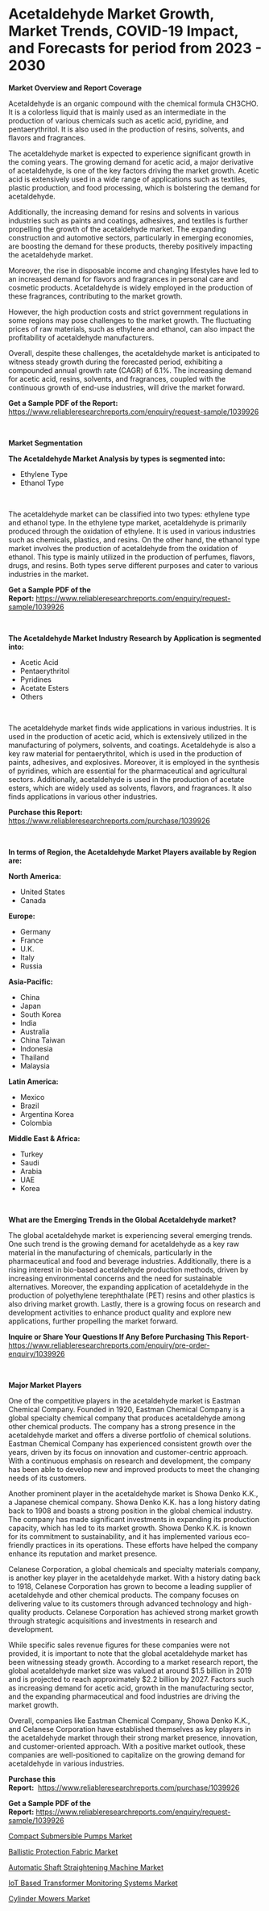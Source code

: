 <p><h1>Acetaldehyde Market Growth, Market Trends, COVID-19 Impact, and Forecasts for period from 2023 - 2030</h1></p><p><strong>Market Overview and Report Coverage</strong></p>
<p><p>Acetaldehyde is an organic compound with the chemical formula CH3CHO. It is a colorless liquid that is mainly used as an intermediate in the production of various chemicals such as acetic acid, pyridine, and pentaerythritol. It is also used in the production of resins, solvents, and flavors and fragrances.</p><p>The acetaldehyde market is expected to experience significant growth in the coming years. The growing demand for acetic acid, a major derivative of acetaldehyde, is one of the key factors driving the market growth. Acetic acid is extensively used in a wide range of applications such as textiles, plastic production, and food processing, which is bolstering the demand for acetaldehyde.</p><p>Additionally, the increasing demand for resins and solvents in various industries such as paints and coatings, adhesives, and textiles is further propelling the growth of the acetaldehyde market. The expanding construction and automotive sectors, particularly in emerging economies, are boosting the demand for these products, thereby positively impacting the acetaldehyde market.</p><p>Moreover, the rise in disposable income and changing lifestyles have led to an increased demand for flavors and fragrances in personal care and cosmetic products. Acetaldehyde is widely employed in the production of these fragrances, contributing to the market growth.</p><p>However, the high production costs and strict government regulations in some regions may pose challenges to the market growth. The fluctuating prices of raw materials, such as ethylene and ethanol, can also impact the profitability of acetaldehyde manufacturers.</p><p>Overall, despite these challenges, the acetaldehyde market is anticipated to witness steady growth during the forecasted period, exhibiting a compounded annual growth rate (CAGR) of 6.1%. The increasing demand for acetic acid, resins, solvents, and fragrances, coupled with the continuous growth of end-use industries, will drive the market forward.</p></p>
<p><strong>Get a Sample PDF of the Report:</strong> <a href="https://www.reliableresearchreports.com/enquiry/request-sample/1039926">https://www.reliableresearchreports.com/enquiry/request-sample/1039926</a></p>
<p>&nbsp;</p>
<p><strong>Market Segmentation</strong></p>
<p><strong>The Acetaldehyde Market Analysis by types is segmented into:</strong></p>
<p><ul><li>Ethylene Type</li><li>Ethanol Type</li></ul></p>
<p>&nbsp;</p>
<p><p>The acetaldehyde market can be classified into two types: ethylene type and ethanol type. In the ethylene type market, acetaldehyde is primarily produced through the oxidation of ethylene. It is used in various industries such as chemicals, plastics, and resins. On the other hand, the ethanol type market involves the production of acetaldehyde from the oxidation of ethanol. This type is mainly utilized in the production of perfumes, flavors, drugs, and resins. Both types serve different purposes and cater to various industries in the market.</p></p>
<p><strong>Get a Sample PDF of the Report:</strong>&nbsp;<a href="https://www.reliableresearchreports.com/enquiry/request-sample/1039926">https://www.reliableresearchreports.com/enquiry/request-sample/1039926</a></p>
<p>&nbsp;</p>
<p><strong>The Acetaldehyde Market Industry Research by Application is segmented into:</strong></p>
<p><ul><li>Acetic Acid</li><li>Pentaerythritol</li><li>Pyridines</li><li>Acetate Esters</li><li>Others</li></ul></p>
<p>&nbsp;</p>
<p><p>The acetaldehyde market finds wide applications in various industries. It is used in the production of acetic acid, which is extensively utilized in the manufacturing of polymers, solvents, and coatings. Acetaldehyde is also a key raw material for pentaerythritol, which is used in the production of paints, adhesives, and explosives. Moreover, it is employed in the synthesis of pyridines, which are essential for the pharmaceutical and agricultural sectors. Additionally, acetaldehyde is used in the production of acetate esters, which are widely used as solvents, flavors, and fragrances. It also finds applications in various other industries.</p></p>
<p><strong>Purchase this Report:</strong>&nbsp; <a href="https://www.reliableresearchreports.com/purchase/1039926">https://www.reliableresearchreports.com/purchase/1039926</a></p>
<p>&nbsp;</p>
<p><strong>In terms of Region, the Acetaldehyde Market Players available by Region are:</strong></p>
<p>
    <p> <strong> North America: </strong>
        <ul>
            <li>United States</li>
            <li>Canada</li>
        </ul>
        </p> 
    <p> <strong> Europe: </strong>
        <ul>
            <li>Germany</li>
            <li>France</li>
            <li>U.K.</li>
            <li>Italy</li>
            <li>Russia</li>
        </ul>
        </p> 
    <p> <strong> Asia-Pacific: </strong>
        <ul>
            <li>China</li>
            <li>Japan</li>
            <li>South Korea</li>
            <li>India</li>
            <li>Australia</li>
            <li>China Taiwan</li>
            <li>Indonesia</li>
            <li>Thailand</li>
            <li>Malaysia</li>
        </ul>
        </p> 
    <p> <strong> Latin America: </strong>
        <ul>
            <li>Mexico</li>
            <li>Brazil</li>
            <li>Argentina Korea</li>
            <li>Colombia</li>
        </ul>
        </p> 
    <p> <strong> Middle East & Africa: </strong>
        <ul>
            <li>Turkey</li>
            <li>Saudi</li>
            <li>Arabia</li>
            <li>UAE</li>
            <li>Korea</li>
        </ul>
    </p>
    </p>
<p>&nbsp;</p>
<p><strong>What are the Emerging Trends in the Global Acetaldehyde market?</strong></p>
<p><p>The global acetaldehyde market is experiencing several emerging trends. One such trend is the growing demand for acetaldehyde as a key raw material in the manufacturing of chemicals, particularly in the pharmaceutical and food and beverage industries. Additionally, there is a rising interest in bio-based acetaldehyde production methods, driven by increasing environmental concerns and the need for sustainable alternatives. Moreover, the expanding application of acetaldehyde in the production of polyethylene terephthalate (PET) resins and other plastics is also driving market growth. Lastly, there is a growing focus on research and development activities to enhance product quality and explore new applications, further propelling the market forward.</p></p>
<p><strong>Inquire or Share Your Questions If Any Before Purchasing This Report</strong>- <a href="https://www.reliableresearchreports.com/enquiry/pre-order-enquiry/1039926">https://www.reliableresearchreports.com/enquiry/pre-order-enquiry/1039926</a></p>
<p>&nbsp;</p>
<p><strong>Major Market Players</strong></p>
<p><p>One of the competitive players in the acetaldehyde market is Eastman Chemical Company. Founded in 1920, Eastman Chemical Company is a global specialty chemical company that produces acetaldehyde among other chemical products. The company has a strong presence in the acetaldehyde market and offers a diverse portfolio of chemical solutions. Eastman Chemical Company has experienced consistent growth over the years, driven by its focus on innovation and customer-centric approach. With a continuous emphasis on research and development, the company has been able to develop new and improved products to meet the changing needs of its customers. </p><p>Another prominent player in the acetaldehyde market is Showa Denko K.K., a Japanese chemical company. Showa Denko K.K. has a long history dating back to 1908 and boasts a strong position in the global chemical industry. The company has made significant investments in expanding its production capacity, which has led to its market growth. Showa Denko K.K. is known for its commitment to sustainability, and it has implemented various eco-friendly practices in its operations. These efforts have helped the company enhance its reputation and market presence.</p><p>Celanese Corporation, a global chemicals and specialty materials company, is another key player in the acetaldehyde market. With a history dating back to 1918, Celanese Corporation has grown to become a leading supplier of acetaldehyde and other chemical products. The company focuses on delivering value to its customers through advanced technology and high-quality products. Celanese Corporation has achieved strong market growth through strategic acquisitions and investments in research and development.</p><p>While specific sales revenue figures for these companies were not provided, it is important to note that the global acetaldehyde market has been witnessing steady growth. According to a market research report, the global acetaldehyde market size was valued at around $1.5 billion in 2019 and is projected to reach approximately $2.2 billion by 2027. Factors such as increasing demand for acetic acid, growth in the manufacturing sector, and the expanding pharmaceutical and food industries are driving the market growth.</p><p>Overall, companies like Eastman Chemical Company, Showa Denko K.K., and Celanese Corporation have established themselves as key players in the acetaldehyde market through their strong market presence, innovation, and customer-oriented approach. With a positive market outlook, these companies are well-positioned to capitalize on the growing demand for acetaldehyde in various industries.</p></p>
<p><strong>Purchase this Report:</strong>&nbsp;&nbsp;<a href="https://www.reliableresearchreports.com/purchase/1039926">https://www.reliableresearchreports.com/purchase/1039926</a></p>
<p></p>
<p><strong>Get a Sample PDF of the Report:</strong>&nbsp;<a href="https://www.reliableresearchreports.com/enquiry/request-sample/1039926">https://www.reliableresearchreports.com/enquiry/request-sample/1039926</a></p>
<p><p><a href="https://www.linkedin.com/pulse/compact-submersible-pumps-market-research-report-unlocks-mjkge/">Compact Submersible Pumps Market</a></p><p><a href="https://www.linkedin.com/pulse/ballistic-protection-fabric-market-size-share-global-analysis-pycze/">Ballistic Protection Fabric Market</a></p><p><a href="https://medium.com/@myrticecole/automatic-shaft-straightening-machine-market-report-reveals-the-latest-trends-and-growth-c78e0ea3a292">Automatic Shaft Straightening Machine Market</a></p><p><a href="https://www.linkedin.com/pulse/iot-based-transformer-monitoring-systems-market-research-report-cc7pe/">IoT Based Transformer Monitoring Systems Market</a></p><p><a href="https://medium.com/@dexterhayes2023/cylinder-mowers-nbsp-market-focuses-on-market-share-size-and-projected-forecast-till-2030-91387fa89e85">Cylinder Mowers Market</a></p></p>